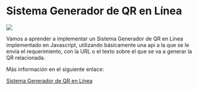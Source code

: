 # Sistema Generador de QR en Línea
<img src="https://i0.wp.com/www.configuroweb.com/wp-content/uploads/2022/06/Sistema-Generador-de-QR-en-Linea-2.png?resize=800%2C500&ssl=1">

Vamos a aprender a implementar un Sistema Generador de QR en Línea implementado en Javascript, utilizando básicamente una api a la que se le envía el requerimiento, con la URL o el texto sobre el que se va a generar la QR relacionada.

Más información en el siguiente enlace:

<a href="https://www.configuroweb.com/sistema-generador-de-qr-en-linea/">Sistema Generador de QR en Línea</a>

